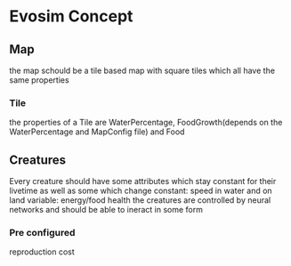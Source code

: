 # Evosim Concept

## Map

the map schould be a tile based map with square tiles which all have the same properties

### Tile

the properties of a Tile are WaterPercentage, FoodGrowth(depends on the WaterPercentage and MapConfig file) and Food

## Creatures

Every creature should have some attributes which stay constant for their livetime as well as some which change
constant: speed in water and on land
variable: energy/food health
the creatures are controlled by neural networks and should be able to ineract in some form

### Pre configured

reproduction cost
